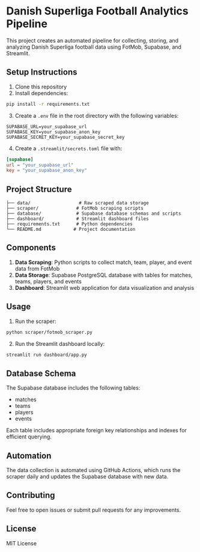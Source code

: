 # Danish Superliga Football Analytics Pipeline

This project creates an automated pipeline for collecting, storing, and analyzing Danish Superliga football data using FotMob, Supabase, and Streamlit.

## Setup Instructions

1. Clone this repository
2. Install dependencies:
```bash
pip install -r requirements.txt
```

3. Create a `.env` file in the root directory with the following variables:
```
SUPABASE_URL=your_supabase_url
SUPABASE_KEY=your_supabase_anon_key
SUPABASE_SECRET_KEY=your_supabase_secret_key
```

4. Create a `.streamlit/secrets.toml` file with:
```toml
[supabase]
url = "your_supabase_url"
key = "your_supabase_anon_key"
```

## Project Structure

```
├── data/                  # Raw scraped data storage
├── scraper/              # FotMob scraping scripts
├── database/             # Supabase database schemas and scripts
├── dashboard/            # Streamlit dashboard files
├── requirements.txt      # Python dependencies
└── README.md            # Project documentation
```

## Components

1. **Data Scraping**: Python scripts to collect match, team, player, and event data from FotMob
2. **Data Storage**: Supabase PostgreSQL database with tables for matches, teams, players, and events
3. **Dashboard**: Streamlit web application for data visualization and analysis

## Usage

1. Run the scraper:
```bash
python scraper/fotmob_scraper.py
```

2. Run the Streamlit dashboard locally:
```bash
streamlit run dashboard/app.py
```

## Database Schema

The Supabase database includes the following tables:
- matches
- teams
- players
- events

Each table includes appropriate foreign key relationships and indexes for efficient querying.

## Automation

The data collection is automated using GitHub Actions, which runs the scraper daily and updates the Supabase database with new data.

## Contributing

Feel free to open issues or submit pull requests for any improvements.

## License

MIT License 